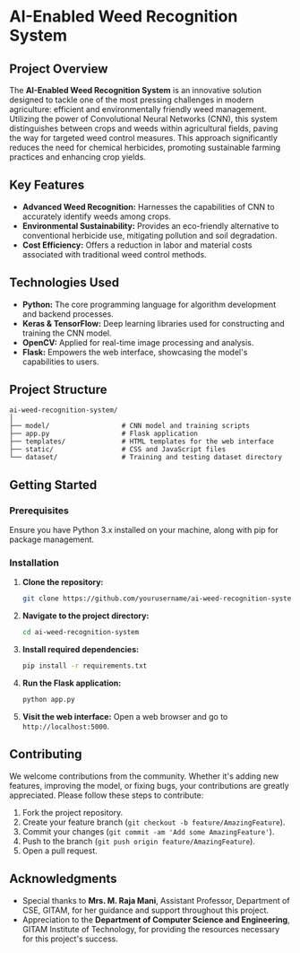 # AI-Enabled Weed Recognition System

## Project Overview

The **AI-Enabled Weed Recognition System** is an innovative solution designed to tackle one of the most pressing challenges in modern agriculture: efficient and environmentally friendly weed management. Utilizing the power of Convolutional Neural Networks (CNN), this system distinguishes between crops and weeds within agricultural fields, paving the way for targeted weed control measures. This approach significantly reduces the need for chemical herbicides, promoting sustainable farming practices and enhancing crop yields.

## Key Features

- **Advanced Weed Recognition:** Harnesses the capabilities of CNN to accurately identify weeds among crops.
- **Environmental Sustainability:** Provides an eco-friendly alternative to conventional herbicide use, mitigating pollution and soil degradation.
- **Cost Efficiency:** Offers a reduction in labor and material costs associated with traditional weed control methods.

## Technologies Used

- **Python:** The core programming language for algorithm development and backend processes.
- **Keras & TensorFlow:** Deep learning libraries used for constructing and training the CNN model.
- **OpenCV:** Applied for real-time image processing and analysis.
- **Flask:** Empowers the web interface, showcasing the model's capabilities to users.

## Project Structure

```
ai-weed-recognition-system/
│
├── model/                  # CNN model and training scripts
├── app.py                  # Flask application
├── templates/              # HTML templates for the web interface
├── static/                 # CSS and JavaScript files
└── dataset/                # Training and testing dataset directory
```

## Getting Started

### Prerequisites

Ensure you have Python 3.x installed on your machine, along with pip for package management.

### Installation

1. **Clone the repository:**
   ```sh
   git clone https://github.com/yourusername/ai-weed-recognition-system.git
   ```
2. **Navigate to the project directory:**
   ```sh
   cd ai-weed-recognition-system
   ```
3. **Install required dependencies:**
   ```sh
   pip install -r requirements.txt
   ```
4. **Run the Flask application:**
   ```sh
   python app.py
   ```
5. **Visit the web interface:** Open a web browser and go to `http://localhost:5000`.

## Contributing

We welcome contributions from the community. Whether it's adding new features, improving the model, or fixing bugs, your contributions are greatly appreciated. Please follow these steps to contribute:

1. Fork the project repository.
2. Create your feature branch (`git checkout -b feature/AmazingFeature`).
3. Commit your changes (`git commit -am 'Add some AmazingFeature'`).
4. Push to the branch (`git push origin feature/AmazingFeature`).
5. Open a pull request.

## Acknowledgments

- Special thanks to **Mrs. M. Raja Mani**, Assistant Professor, Department of CSE, GITAM, for her guidance and support throughout this project.
- Appreciation to the **Department of Computer Science and Engineering**, GITAM Institute of Technology, for providing the resources necessary for this project's success.
